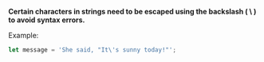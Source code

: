 **Certain characters in strings need to be escaped using the backslash ( \ ) to avoid syntax errors.**

Example:
```javascript
let message = 'She said, "It\'s sunny today!"';

